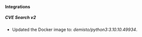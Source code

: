#### Integrations
##### CVE Search v2
- Updated the Docker image to: *demisto/python3:3.10.10.49934*.
